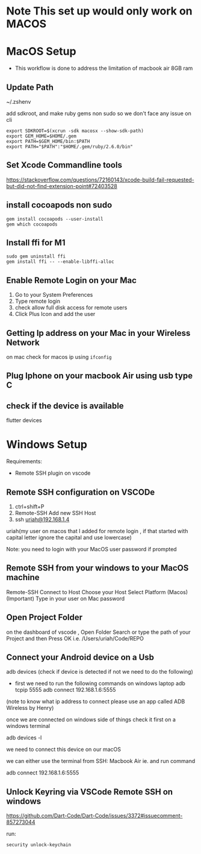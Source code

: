 # Note This set up would only work on MACOS

# MacOS Setup
- This workflow is done to address the limitation of macbook air 8GB ram

## Update Path

~/.zshenv

add sdkroot, and make ruby gems non sudo so we don't face any issue on cli

```
export SDKROOT=$(xcrun -sdk macosx --show-sdk-path)
export GEM_HOME=$HOME/.gem
export PATH=$GEM_HOME/bin:$PATH
export PATH="$PATH":"$HOME/.gem/ruby/2.6.0/bin"
```

## Set Xcode Commandline tools
https://stackoverflow.com/questions/72160143/xcode-build-fail-requested-but-did-not-find-extension-point#72403528


## install cocoapods non sudo
```
gem install cocoapods --user-install
gem which cocoapods
```

## Install ffi for M1
```
sudo gem uninstall ffi
gem install ffi -- --enable-libffi-alloc
```

## Enable Remote Login on your Mac
1. Go to your System Preferences
1. Type remote login
1. check allow full disk access for remote users
1. Click Plus Icon and add the user

## Getting Ip address on your Mac in your Wireless Network

on mac check for macos ip using `ifconfig`

## Plug Iphone on your macbook Air using usb type C

## check if the device is available
flutter devices

# Windows Setup
Requirements:
- Remote SSH plugin on vscode

## Remote SSH configuration on VSCODe
1. ctrl+shift+P
1. Remote-SSH Add new SSH Host
1. ssh uriah@192.168.1.4

uriah(my user on macos that I added for remote login , if that started with capital letter ignore the capital and use lowercase)

Note: you need to login with your MacOS user password if prompted

## Remote SSH from your windows to your MacOS machine
Remote-SSH Connect to Host
Choose your Host
Select Platform (Macos) (Important)
Type in your user on Mac password

## Open Project Folder
on the dashboard of vscode , Open Folder
Search or type the path of your Project
and then Press OK
i.e. /Users/uriah/Code/REPO

## Connect your Android device on a Usb
adb devices (check if device is detected if not we need to do the following)

- first we need to run the following commands on windows laptop
adb tcpip 5555
adb connect 192.168.1.6:5555

(note to know what ip address to connect please use an app called ADB Wireless by Henry)

once we are connected on windows side of things
check it first on a windows terminal

adb devices -l

we need to connect this device on our macOS

we can either use the terminal from SSH: Macbook Air ie.
and run command

adb connect 192.168.1.6:5555



## Unlock Keyring via VSCode Remote SSH on windows
https://github.com/Dart-Code/Dart-Code/issues/3372#issuecomment-857273044

run:
```
security unlock-keychain
```